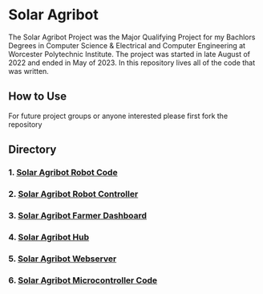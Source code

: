 # Solar Agribot 

The Solar Agribot Project was the Major Qualifying Project for my Bachlors Degrees in Computer Science & Electrical and Computer Engineering at Worcester Polytechnic Institute. The project was started in late August of 2022 and ended in May of 2023. 
In this repository lives all of the code that was written. 

## How to Use
For future project groups or anyone interested please first fork the repository



## Directory

### 1. [Solar Agribot Robot Code](./robot_code/README.md)
### 2. [Solar Agribot Robot Controller](./robot_controller/README.md)
### 3. [Solar Agribot Farmer Dashboard](./farmer_dashboard/README.md)
### 4. [Solar Agribot Hub](./hub/README.md)
### 5. [Solar Agribot Webserver](./webserver/README.md)
### 6. [Solar Agribot Microcontroller Code](./microcontroller_code/README.md)
